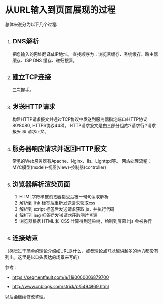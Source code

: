 # 从URL输入到页面展现的过程


总体来说分为以下几个过程:


1. ## DNS解析
    把您输入的网址翻译成IP地址。
    查找顺序为：浏览器缓存、系统缓存、路由器缓存、ISP DNS 缓存、递归搜索。
    
    
2. ## 建立TCP连接
    三次握手。


3. ## 发送HTTP请求
    构建HTTP请求报文并通过TCP协议中发送到服务器指定端口(HTTP协议80/8080, HTTPS协议443)。
    HTTP请求报文是由三部分组成:?请求行,?请求报头 和 请求正文。
    
    
4. ## 服务器响应请求并返回HTTP报文
    常见的Web服务器有Apache、Nginx、lls、Lighttpd等。
    网站处理流程：MVC模型(model)-视图(view)-控制器(controller)
    
    
5. ## 浏览器解析渲染页面
   1. HTML字符串被浏览器接受后被一句句读取解析
   2. 解析到 link 标签后重新发送请求获取css
   3. 解析到 script 标签后发送请求获取 js，并执行代码
   4. 解析到 img 标签后发送请求获取图片资源
   5. 浏览器根据 HTML 和 CSS 计算得到渲染树，绘制到屏幕上js 会被执行
   
   
6. ## 连接结束


（感觉过于简单的理论介绍如URL是什么，或者理论点可以越讲越多的地方都没有列出，这里是以口头表达的场景来写的）


参考：

- https://segmentfault.com/a/1190000006879700

- http://www.cnblogs.com/strick/p/5494869.html

以后会继续修改整理。
